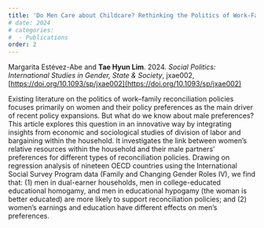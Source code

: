 ```yaml
---
title: 'Do Men Care about Childcare? Rethinking the Politics of Work-Family Reconciliation'
# date: 2024
# categories: 
#  - Publications
order: 2
---
```


Margarita Estévez-Abe and **Tae Hyun Lim**. 2024. _Social Politics: International Studies in Gender, State & Society_, jxae002, [https://doi.org/10.1093/sp/jxae002](https://doi.org/10.1093/sp/jxae002)


Existing literature on the politics of work–family reconciliation policies focuses primarily on women and their policy preferences as the main driver of recent policy expansions. But what do we know about male preferences? This article explores this question in an innovative way by integrating insights from economic and sociological studies of division of labor and bargaining within the household. It investigates the link between women’s relative resources within the household and their male partners’ preferences for different types of reconciliation policies. Drawing on regression analysis of nineteen OECD countries using the International Social Survey Program data (Family and Changing Gender Roles IV), we find that: (1) men in dual-earner households, men in college-educated educational homogamy, and men in educational hypogamy (the woman is better educated) are more likely to support reconciliation policies; and (2) women’s earnings and education have different effects on men’s preferences.
